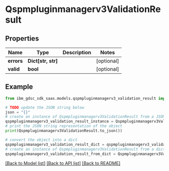 # Qspmpluginmanagerv3ValidationResult


## Properties

Name | Type | Description | Notes
------------ | ------------- | ------------- | -------------
**errors** | **Dict[str, str]** |  | [optional] 
**valid** | **bool** |  | [optional] 

## Example

```python
from ibm_gdsc_sdk_saas.models.qspmpluginmanagerv3_validation_result import Qspmpluginmanagerv3ValidationResult

# TODO update the JSON string below
json = "{}"
# create an instance of Qspmpluginmanagerv3ValidationResult from a JSON string
qspmpluginmanagerv3_validation_result_instance = Qspmpluginmanagerv3ValidationResult.from_json(json)
# print the JSON string representation of the object
print(Qspmpluginmanagerv3ValidationResult.to_json())

# convert the object into a dict
qspmpluginmanagerv3_validation_result_dict = qspmpluginmanagerv3_validation_result_instance.to_dict()
# create an instance of Qspmpluginmanagerv3ValidationResult from a dict
qspmpluginmanagerv3_validation_result_from_dict = Qspmpluginmanagerv3ValidationResult.from_dict(qspmpluginmanagerv3_validation_result_dict)
```
[[Back to Model list]](../README.md#documentation-for-models) [[Back to API list]](../README.md#documentation-for-api-endpoints) [[Back to README]](../README.md)



